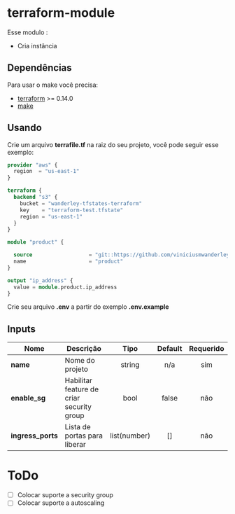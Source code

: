 # terraform-module

Esse modulo :
* Cria instância

## Dependências

Para usar o make você precisa:

 - [terraform](https://www.terraform.io/) >= 0.14.0
 - [make](https://www.gnu.org/software/make/)

## Usando

Crie um arquivo **terrafile.tf** na raiz do seu projeto, você pode seguir esse exemplo:

```terraform
provider "aws" {
  region  = "us-east-1"
}

terraform {
  backend "s3" {
    bucket = "wanderley-tfstates-terraform"
    key    = "terraform-test.tfstate"
    region = "us-east-1"
  }
}

module "product" {

  source                  = "git::https://github.com/viniciusmwanderley/terraform-module.git"
  name                    = "product"
}

output "ip_address" {
  value = module.product.ip_address
}
```

Crie seu arquivo **.env** a partir do exemplo **.env.example**


## Inputs

| **Nome** | **Descrição** | **Tipo** | **Default** | **Requerido** |
|------|-------------|:----:|:-----:|:-----:|
| **name** |  Nome do projeto | string | n/a | sim |
| **enable_sg** |  Habilitar feature de criar security group | bool | false | não |
| **ingress_ports** |  Lista de portas para liberar | list(number) | [] | não |

# ToDo

- [ ] Colocar suporte a security group
- [ ] Colocar suporte a autoscaling
